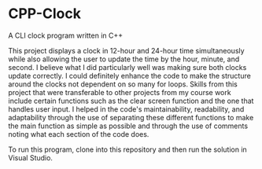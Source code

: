 # CPP-Clock
A CLI clock program written in C++

This project displays a clock in 12-hour and 24-hour time simultaneously while also allowing the user to update the time by the hour, minute, and second. I believe what I did particularly well was making sure both clocks update correctly. I could definitely enhance the code to make the structure around the clocks not dependent on so many for loops. Skills from this project that were transferable to other projects from my course work include certain functions such as the clear screen function and the one that handles user input. I helped in the code's maintainability, readability, and adaptability through the use of separating these different functions to make the main function as simple as possible and through the use of comments noting what each section of the code does.

To run this program, clone into this repository and then run the solution in Visual Studio.
